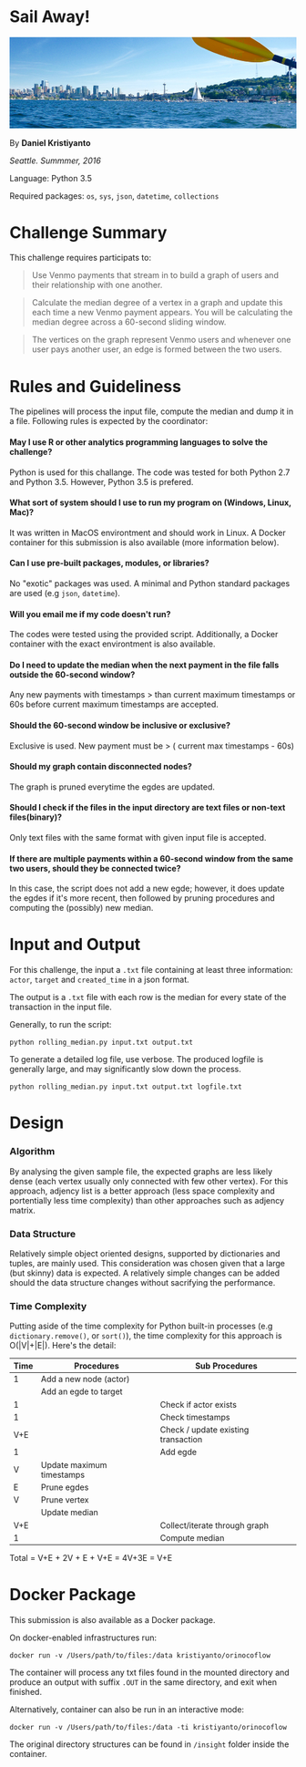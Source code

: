 # Sail Away!
![](images/P1090489.jpg)

By **Daniel Kristiyanto**

*Seattle. Summmer, 2016*


Language: Python 3.5

Required packages: `os`, `sys`, `json`, `datetime`, `collections`

# Challenge Summary

This challenge requires participats to:

> Use Venmo payments that stream in to build a graph of users and their relationship with one another.

> Calculate the median degree of a vertex in a graph and update this each time a new Venmo payment appears. You will be calculating the median degree across a 60-second sliding window.

> The vertices on the graph represent Venmo users and whenever one user pays another user, an edge is formed between the two users.


# Rules and Guideliness

The pipelines will process the input file, compute the median and dump it in a file. Following rules is expected by the coordinator:

#### May I use R or other analytics programming languages to solve the challenge?
Python is used for this challange. The code was tested for both Python 2.7 and Python 3.5. However, Python 3.5 is prefered.

#### What sort of system should I use to run my program on (Windows, Linux, Mac)?
It was written in MacOS environtment and should work in Linux. A Docker container for this submission is also available (more information below).

#### Can I use pre-built packages, modules, or libraries?
No "exotic" packages was used. A minimal and Python standard packages are used (e.g `json`, `datetime`).

#### Will you email me if my code doesn't run?
The codes were tested using the provided script. Additionally, a Docker container with the exact environtment is also available.

#### Do I need to update the median when the next payment in the file falls outside the 60-second window?
Any new payments with timestamps > than current maximum timestamps or 60s before current maximum timestamps are accepted. 

#### Should the 60-second window be inclusive or exclusive? 
Exclusive is used. New payment must be > ( current max timestamps - 60s)

#### Should my graph contain disconnected nodes?
The graph is pruned everytime the egdes are updated.

####  Should I check if the files in the input directory are text files or non-text files(binary)?
Only text files with the same format with given input file is accepted.

#### If there are multiple payments within a 60-second window from the same two users, should they be connected twice?
In this case, the script does not add a new egde; however, it does update the egdes if it's more recent, then followed by pruning procedures and computing the (possibly) new median.


# Input and Output

For this challenge, the input a `.txt` file containing at least three information: `actor`, `target` and `created_time` in a json format.

The output is a `.txt` file with each row is the median for every state of the transaction in the input file. 

Generally, to run the script:
```
python rolling_median.py input.txt output.txt 

```

To generate a detailed log file, use verbose. The produced logfile is generally large, and may significantly slow down the process. 

```
python rolling_median.py input.txt output.txt logfile.txt

```

# Design

### Algorithm
By analysing the given sample file, the expected graphs are less likely dense (each vertex usually only connected with few other vertex). For this approach, adjency list is a better approach (less space complexity and portentially less time complexity) than other approaches such as adjency matrix.

### Data Structure
Relatively simple object oriented designs, supported by dictionaries and tuples, are mainly used. This consideration was chosen given that a large (but skinny) data is expected. A relatively simple changes can be added should the data structure changes without sacrifying the performance.

### Time Complexity

Putting aside of the time complexity for Python built-in processes (e.g `dictionary.remove()`, or `sort()`), the time complexity for this approach is O(|V|+|E|).
Here's the detail:

Time | Procedures | Sub Procedures
--- | --- | ---
1   | Add a new node (actor) | 
    | Add an egde to target | 
1   | | Check if actor exists  
1   | | Check timestamps
V+E | | Check / update existing transaction
1   | | Add egde 
V   | Update maximum timestamps |
E   | Prune egdes |
V   | Prune vertex |
    | Update median |
V+E | | Collect/iterate through graph 
1   | | Compute median 

Total = V+E + 2V + E + V+E = 4V+3E = V+E

# Docker Package

This submission is also available as a Docker package.

On docker-enabled infrastructures run:

```
docker run -v /Users/path/to/files:/data kristiyanto/orinocoflow 
```

The container will process any txt files found in the mounted directory and produce an output with suffix `.OUT` in the same directory, and exit when finished. 

Alternatively, container can also be run in an interactive mode:

```
docker run -v /Users/path/to/files:/data -ti kristiyanto/orinocoflow
```
The original directory structures can be found in `/insight` folder inside the container.

